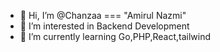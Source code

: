 - 👋 Hi, I’m @Chanzaa === "Amirul Nazmi"
- 👀 I’m interested in Backend Development
- 🌱 I’m currently learning Go,PHP,React,tailwind

<!---
Chanzaa/Chanzaa is a ✨ special ✨ repository because its `README.md` (this file) appears on your GitHub profile.
You can click the Preview link to take a look at your changes.
--->
